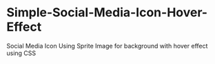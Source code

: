 # Simple-Social-Media-Icon-Hover-Effect
Social Media Icon Using Sprite Image for background with hover effect using CSS
